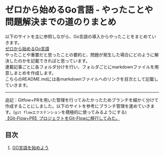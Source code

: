 # ゼロから始めるGo言語 - やったことや問題解決までの道のりまとめ
以下のサイトを主に参照しながら、Go言語の導入からやったことをまとめていきます。<br>
[ゼロから始めるGo言語](https://news.mynavi.jp/techplus/series/gogogo/)<br>
やったことや重要だと思ったことの要約と、問題が発生した場合にどのように解決したのかを記載できればと思っています。<br>
連載記事ごとに各フォルダ分けを行い、フォルダごとにmarkdownファイルを用意しまとめを作成します。<br>
こちらのREADME.mdには各markdownファイルへのリンクを目次として記載していきます。<br>
****
追記：Gitfow+PRを用いた管理を行ってみたかったためブランチを細かく分けて作成することにしました。以下のサイトを参考にブランチ管理を進めていきます。(`git flowエクステンション`を積極的に使ってみるようにする)<br>
[【Git-Flow+PR】プロジェクトをGit-Flowに移行してみた。](https://zenn.dev/akino/articles/1dcecd60009dbb)


## 目次

1. [GO言語を始めよう](GO言語を始めよう/Go言語の導入.md)
